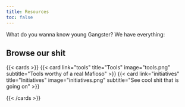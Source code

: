 ```yaml
---
title: Resources
toc: false
---
```


What do you wanna know young Gangster? We have everything:

## Browse our shit


{{< cards >}}
  {{< card link="tools" title="Tools" image="tools.png" subtitle="Tools worthy of a real Mafioso" >}}
  {{< card link="initiatives" title="Initiatives" image="initiatives.png" subtitle="See cool shit that is going on" >}}
  
{{< /cards >}}